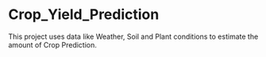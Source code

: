 # Crop_Yield_Prediction
  

This project uses data like Weather, Soil and Plant conditions to estimate the amount of Crop Prediction.



